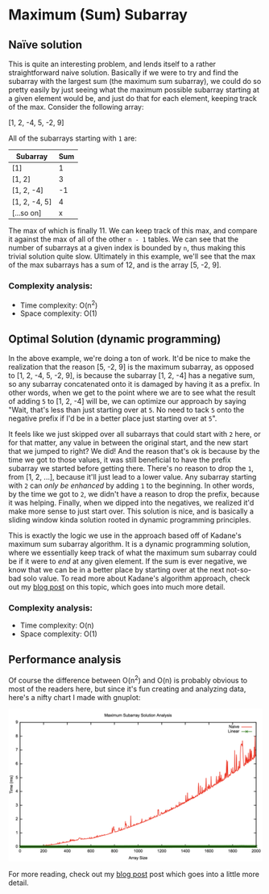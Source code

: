 # Maximum (Sum) Subarray

## Naïve solution

This is quite an interesting problem, and lends itself to a rather straightforward
naive solution. Basically if we were to try and find the subarray with the largest sum
(the maximum sum subarray), we could do so pretty easily by just seeing what the maximum
possible subarray starting at a given element would be, and just do that for each element,
keeping track of the max. Consider the following array:

[1, 2, -4, 5, -2, 9]

All of the subarrays starting with `1` are:

| Subarray      | Sum |
|---------------|-----|
| [1]           | 1   |
| [1, 2]        | 3   |
| [1, 2, -4]    | -1  |
| [1, 2, -4, 5] | 4   |
| [...so on]    | x   |

The max of which is finally 11. We can keep track of this max, and compare it against the max of
all of the other `n - 1` tables. We can see that the number of subarrays at a given index is bounded
by `n`, thus making this trivial solution quite slow. Ultimately in this example, we'll see that the
max of the max subarrays has a sum of 12, and is the array [5, -2, 9].

### Complexity analysis:

 - Time complexity: O(n<sup>2</sup>)
 - Space complexity: O(1)

## Optimal Solution (dynamic programming)

In the above example, we're doing a ton of work. It'd be nice to make the realization that the reason
[5, -2, 9] is the maximum subarray, as opposed to [1, 2, -4, 5, -2, 9], is because the subarray
[1, 2, -4] has a negative sum, so any subarray concatenated onto it is damaged by having it as a prefix.
In other words, when we get to the point where we are to see what the result of adding `5` to [1, 2, -4]
will be, we can optimize our approach by saying "Wait, that's less than just starting over at `5`. No need
to tack `5` onto the negative prefix if I'd be in a better place just starting over at `5`".

It feels like we just skipped over all subarrays that could start with `2` here, or for that matter,
any value in between the original start, and the new start that we jumped to right? We did! And the reason
that's ok is because by the time we got to those values, it was still beneficial to have the prefix subarray
we started before getting there. There's no reason to drop the `1`, from [1, 2, ...], because it'll just lead
to a lower value. Any subarray starting with `2` can _only be enhanced_ by adding `1` to the beginning. In other
words, by the time we got to `2`, we didn't have a reason to drop the prefix, because it was helping. Finally, when
we dipped into the negatives, we realized it'd make more sense to just start over. This solution is nice, and is
basically a sliding window kinda solution rooted in dynamic programming principles.

This is exactly the logic we use in the approach based off of Kadane's maximum sum subarray algorithm. It
is a dynamic programming solution, where we essentially keep track of what the maximum sum subarray could be
if it were to _end_ at any given element. If the sum is ever negative, we know that we can be in a better place
by starting over at the next not-so-bad solo value. To read more about Kadane's algorithm approach, check out my
[blog post](https://blog.domfarolino.com/Maximum-Subarray-Study/) on this topic, which goes into much more detail.

### Complexity analysis:

 - Time complexity: O(n)
 - Space complexity: O(1)

## Performance analysis

Of course the difference between O(n<sup>2</sup>) and O(n) is probably obvious to most of the
readers here, but since it's fun creating and analyzing data, here's a nifty chart I made with gnuplot:

![plot should be here](plot.png)

For more reading, check out my [blog post](https://blog.domfarolino.com/Maximum-Subarray-Study/) post which
goes into a little more detail.
